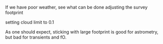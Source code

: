 If we have poor weather, see what can be done adjusting the survey footprint

setting cloud limit to 0.1

As one should expect, sticking with large footprint is good for astrometry, but bad for transients and fO. 